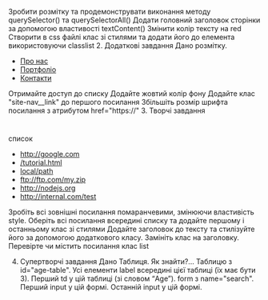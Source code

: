 Зробити розмітку та продемонструвати виконання методу querySelector() та querySelectorAll()
Додати головний заголовок сторінки за допомогою властивості textContent()
Змінити колір тексту на red
Створити в css файлі клас зі стилями та додати його до елемента використовуючи classlist
2. Додаткові завдання
Дано розмітку. 
<ul class="site-nav">
      <li class="site-nav__item">
        <a href="">Про нас</a>
      </li>
      <li class="site-nav__item">
        <a href="https://">Портфоліо</a>
      </li>
      <li class="site-nav__item">
        <a href="">Контакти</a>
      </li>
    </ul>
Отримайте доступ до списку
Додайте жовтий колір фону 
Додайте клас "site-nav__link" до першого посилання
Збільшіть розмір шрифта посилання з атрибутом href="https://"
3. Творчі завдання
<h1></h1>


<a name="list">список</a>
<ul>
  <li><a href="http://google.com">http://google.com</a></li>
  <li><a href="/tutorial">/tutorial.html</a></li>
  <li><a href="local/path">local/path</a></li>
  <li><a href="ftp://ftp.com/my.zip">ftp://ftp.com/my.zip</a></li>
  <li><a href="http://nodejs.org">http://nodejs.org</a></li>
  <li><a href="http://internal.com/test">http://internal.com/test</a></li>
</ul>

Зробіть всі зовнішні посилання помаранчевими, змінюючи властивість style.
Оберіть всі посилання всередині списку та додайте першому і останньому клас зі стилями
Додайте заголовок до тексту та стилізуйте його за допомогою додаткового класу.
Замініть клас на заголовку.
Перевірте чи містить посилання клас list



4. Супертворчі завдання
Дано Таблиця. Як знайти?…
Таблицю з id="age-table".
Усі елементи label всередині цієї таблиці (їх має бути 3).
Перший td у цій таблиці (зі словом “Age”).
form з name="search".
Перший input у цій формі.
Останній input у цій формі.
